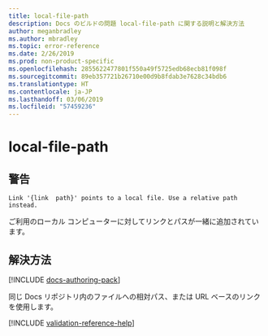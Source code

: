 ```yaml
---
title: local-file-path
description: Docs のビルドの問題 local-file-path に関する説明と解決方法
author: meganbradley
ms.author: mbradley
ms.topic: error-reference
ms.date: 2/26/2019
ms.prod: non-product-specific
ms.openlocfilehash: 2855622477801f550a49f5725edb68ecb81f098f
ms.sourcegitcommit: 89eb357721b26710e00d9b8fdab3e7628c34bdb6
ms.translationtype: HT
ms.contentlocale: ja-JP
ms.lasthandoff: 03/06/2019
ms.locfileid: "57459236"
---
```

# <a name="local-file-path"></a>local-file-path

## <a name="warning"></a>警告

`Link '{link  path}' points to a local file. Use a relative path instead.`

ご利用のローカル コンピューターに対してリンクとパスが一緒に追加されています。

## <a name="resolution"></a>解決方法

[!INCLUDE [docs-authoring-pack](includes/docs-authoring-pack.md)]

同じ Docs リポジトリ内のファイルへの相対パス、または URL ベースのリンクを使用します。

<!--make sure to add this file to your includes folder and verify the path-->
[!INCLUDE [validation-reference-help](includes/validation-reference-help.md)]
